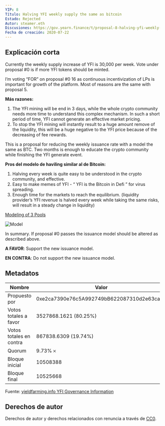```yaml
---
YIP: 8
Título: Halving YFI weekly supply the same as bitcoin
Estado: Rejected
Autor: steamer.eth
Discusiones: https://gov.yearn.finance/t/proposal-8-halving-yfi-weekly-supply-the-same-as-bitcoin/263/
Fecha de creación: 2020-07-22
---
```


## Explicación corta

Currently the weekly supply increase of YFI is 30,000 per week. Vote under proposal #0 is if more YFI tokens should be minted.

I’m voting “FOR” on proposal #0 16 as continuous incentivization of LPs is important for growth of the platform. Most of reasons are the same with proposal 5.

**Más razones:**

1. The YFI mining will be end in 3 days, while the whole crypto community needs more time to understand this complex mechanism. In such a short period of time, YFI cannot generate an effective market pricing.
2. To stop the YFI mining will instantly result to a huge amount remove of the liquidity, this will be a huge negative to the YFI price because of the decreasing of fee rewards.

This is a proposal for reducing the weekly issuance rate with a model the same as BTC. Two months is enough to educate the crypto community while finishing the YFI generate event.

**Pros del modelo de haviling similar al de Bitcoin:**

1. Halving every week is quite easy to be understood in the crypto community, and effective.
2. Easy to make memes of YFI - “ YFI is the Bitcoin in Defi ” for virus spreading.
3. Enough time for the markets to reach the equilibrium. (liquidity provider’s YFI revenue is halved every week while taking the same risks, will result in a steady change in liquidity)

[Modeling of 3 Pools](https://docs.google.com/spreadsheets/d/1ORG5UJUc2kKyjkemeskbpfpAfbDZ9Wk7GSEUc4RG2O0/edit?usp=sharing)

![Model](assets/yip8.png)

In summary. If proposal #0 passes the issuance model should be altered as described above.

**A FAVOR**: Support the new issuance model.

**EN CONTRA**: Do not support the new issuance model.

## Metadatos

| Nombre                | Valor                                      |
|---------------------|--------------------------------------------|
| Propuesto por         | 0xe2ca7390e76c5A992749bB622087310d2e63ca29 |
| Votos totales a favor     | 3527868.1621 (80.25%)                      |
| Votos totales en contra | 867838.6309 (19.74%)                       |
| Quorum              | 9.73% 𐄂                                    |
| Bloque inicial         | 10508388                                   |
| Bloque final           | 10525668                                   |

Fuente: [yieldfarming.info YFI Governance Information](https://yieldfarming.info/yearn/vote/)

## Derechos de autor
Derechos de autor y derechos relacionados con renuncia a través de [CC0](https://creativecommons.org/publicdomain/zero/1.0/).
